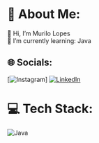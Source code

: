 # 💫 About Me:
💬 Hi,  I’m Murilo Lopes <br>🔭 I’m currently learning: Java<br>


## 🌐 Socials:
[![Instagram](https://img.shields.io/badge/Instagram-%23E4405F.svg?logo=Instagram&logoColor=white)]
[![LinkedIn](https://img.shields.io/badge/LinkedIn-%230077B5.svg?logo=linkedin&logoColor=white)](https://linkedin.com/in/murilo-lopes-854a12277)


# 💻 Tech Stack:
![Java](https://img.shields.io/badge/java-%23ED8B00.svg?style=for-the-badge&logo=java&logoColor=white)

<!-- Proudly created with GPRM ( https://gprm.itsvg.in ) -->
